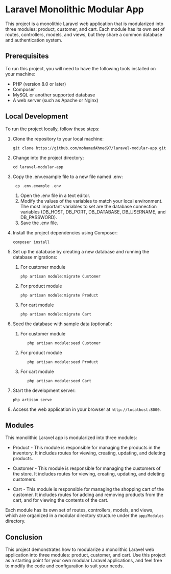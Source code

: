 # Laravel Monolithic Modular App

This project is a monolithic Laravel web application that is modularized into three modules: product, customer, and cart. Each module has its own set of routes, controllers, models, and views, but they share a common database and authentication system.

## Prerequisites

To run this project, you will need to have the following tools installed on your machine:

- PHP (version 8.0 or later)
- Composer
- MySQL or another supported database
- A web server (such as Apache or Nginx)

## Local Development

To run the project locally, follow these steps:

1. Clone the repository to your local machine:

   `````
   git clone https://github.com/mohamedAhmed97/laravel-modular-app.git
   `````

2. Change into the project directory:

   ````
   cd laravel-modular-app
   ````
3. Copy the .env.example file to a new file named .env:
   ````
    cp .env.example .env
   ````
   1. Open the .env file in a text editor.
   2. Modify the values of the variables to match your local environment. The most important variables to set are the database connection variables (DB_HOST, DB_PORT, DB_DATABASE, DB_USERNAME, and DB_PASSWORD).
   3. Save the .env file.
4. Install the project dependencies using Composer:

   ````
   composer install
   ````

5. Set up the database by creating a new database and running the database migrations:
    1. For customer module 
        ````
        php artisan module:migrate Customer
        ````
    2. For product module
        ````
        php artisan module:migrate Product
        ````
    3. For cart module
        ````
        php artisan module:migrate Cart
        ````

6. Seed the database with sample data (optional):
    1. For customer module 
        ````
           php artisan module:seed Customer
        ````
    2. For product module
        ````
           php artisan module:seed Product
        ````
    3. For cart module
        ````
           php artisan module:seed Cart
        ````

7. Start the development server:

   ````
   php artisan serve
   ````

8. Access the web application in your browser at `http://localhost:8000`.

## Modules

This monolithic Laravel app is modularized into three modules:

- Product - This module is responsible for managing the products in the inventory. It includes routes for viewing, creating, updating, and deleting products.

- Customer - This module is responsible for managing the customers of the store. It includes routes for viewing, creating, updating, and deleting customers.

- Cart - This module is responsible for managing the shopping cart of the customer. It includes routes for adding and removing products from the cart, and for viewing the contents of the cart.

Each module has its own set of routes, controllers, models, and views, which are organized in a modular directory structure under the `app/Modules` directory.

## Conclusion

This project demonstrates how to modularize a monolithic Laravel web application into three modules: product, customer, and cart. Use this project as a starting point for your own modular Laravel applications, and feel free to modify the code and configuration to suit your needs.